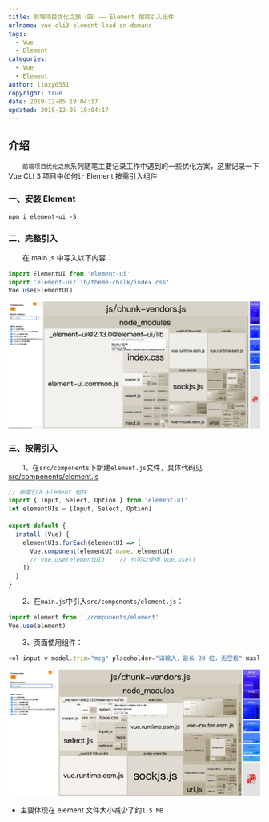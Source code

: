 ```yaml
---
title: 前端项目优化之旅（四）—— Element 按需引入组件
urlname: vue-cli3-element-load-on-demand
tags:
  - Vue
  - Element
categories:
  - Vue
  - Element
author: liuxy0551
copyright: true
date: 2019-12-05 19:04:17
updated: 2019-12-05 19:04:17
---
```


## 介绍

　　`前端项目优化之旅`系列随笔主要记录工作中遇到的一些优化方案，这里记录一下 Vue CLI 3 项目中如何让 Element 按需引入组件
<!--more-->


### 一、安装 Element

``` shell
npm i element-ui -S
```


### 二、完整引入

　　在 main.js 中写入以下内容：

``` javascript
import ElementUI from 'element-ui'
import 'element-ui/lib/theme-chalk/index.css'
Vue.use(ElementUI)
```
![](/images/posts/vue-cli3-element-load-on-demand/1.png)


### 三、按需引入

　　1、在`src/components`下新建`element.js`文件，具体代码见 [src/components/element.js](https://github.com/liuxy0551/vue-cli3-build-optimization/blob/master/src/components/element.js)

``` javascript
// 按需引入 Element 组件
import { Input, Select, Option } from 'element-ui'
let elementUIs = [Input, Select, Option]

export default {
  install (Vue) {
    elementUIs.forEach(elementUI => [
      Vue.component(elementUI.name, elementUI)
      // Vue.use(elementUI)    // 也可以使用 Vue.use()
    ])
  }
}
```

　　2、在`main.js`中引入`src/components/element.js`：

``` javascript
import element from './components/element'
Vue.use(element)
```

　　3、页面使用组件：

``` javascript
<el-input v-model.trim="msg" placeholder="请输入，最长 20 位，无空格" maxlength="20" clearable></el-input>
```
![](/images/posts/vue-cli3-element-load-on-demand/2.png)


- 主要体现在 element 文件大小减少了约`1.5 MB`
